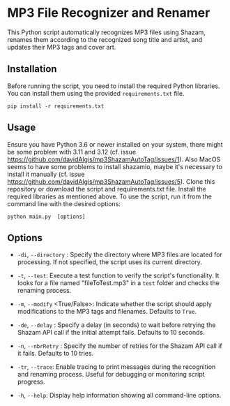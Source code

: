 # MP3 File Recognizer and Renamer

This Python script automatically recognizes MP3 files using Shazam, renames them according to the recognized song title and artist, and updates their MP3 tags and cover art.

## Installation

Before running the script, you need to install the required Python libraries. You can install them using the provided `requirements.txt` file.

```
pip install -r requirements.txt
```

## Usage

Ensure you have Python 3.6 or newer installed on your system, there might be some problem with 3.11 and 3.12 (cf. issue https://github.com/davidAlgis/mp3ShazamAutoTag/issues/1). Also MacOS seems to have some problems to install shazamio, maybe it's necessary to install it manually (cf. issue https://github.com/davidAlgis/mp3ShazamAutoTag/issues/5).
Clone this repository or download the script and requirements.txt file.
Install the required libraries as mentioned above.
To use the script, run it from the command line with the desired options:

```
python main.py  [options]
```

## Options

- `-di`, `--directory` <directory>: Specify the directory where MP3 files are located for processing. If not specified, the script uses its current directory.

- `-t`, `--test`: Execute a test function to verify the script's functionality. It looks for a file named "fileToTest.mp3" in a `test` folder and checks the renaming process.

- `-m`, `--modify` <True/False>: Indicate whether the script should apply modifications to the MP3 tags and filenames. Defaults to `True`.

- `-de`, `--delay` <delay>: Specify a delay (in seconds) to wait before retrying the Shazam API call if the initial attempt fails. Defaults to 10 seconds.

- `-n`, `--nbrRetry` <number>: Specify the number of retries for the Shazam API call if it fails. Defaults to 10 tries.

- `-tr`, `--trace`: Enable tracing to print messages during the recognition and renaming process. Useful for debugging or monitoring script progress.

- `-h`, `--help`: Display help information showing all command-line options.


